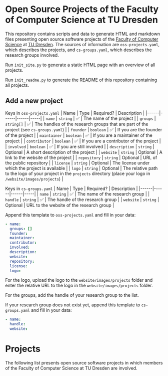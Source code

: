 # Open Source Projects of the Faculty of Computer Science at TU Dresden

This repository contains scripts and data to generate HTML and markdown files presenting open source software projects of the [Faculty of Computer Science](https://cs.tu-dresden.de) at [TU Dresden](https://www.tu-dresden.de). The sources of information are `oss-projects.yaml`, which describes the projects, and `cs-groups.yaml`, which describes the research groups involved.

Run `init_site.py` to generate a static HTML page with an overview of all projects.

Run `init_readme.py` to generate the README of this repository containing all projects.

## Add a new project

Keys in `oss-projects.yaml`
| Name | Type | Required? | Description |
|------|------|------|-----|
| `name` | `string` | ✅ | The name of the project |
| `groups` | `string[]` | ✅ | The handles of the research groups that are part of the project (see `cs-groups.yaml`) |
| `founder` | `boolean` | ✅ | If you are the founder of the project |
| `maintainer` | `boolean` | ✅ | If you are a maintainer of the project |
| `contributor` | `boolean` | ✅ | If you are a contributor of the project |
| `involved` | `boolean` | ✅ | If you are still involved |
| `description` | `string` | Optional | A short description of the project |
| `website` | `string` | Optional | A link to the website of the project |
| `repository` | `string` | Optional | URL of the public repository |
| `license` | `string` | Optional | The license under which the project is available |
| `logo` | `string` | Optional | The relative path to the logo of your project in the `projects` directory (place your logo in `/website/images/projects`) |

Keys in `cs-groups.yaml`
| Name | Type | Required? | Description |
|------|------|------|-----|
| `name` | `string` | ✅ | The name of the research group |
| `handle` | `string` | ✅ | The handle of the research group |
| `website` | `string` | Optional | URL to the website of the research group |

Append this template to `oss-projects.yaml` and fill in your data:
```yaml
- name:
  groups: []
  founder:
  maintainer:
  contributor:
  involved:
  description:
  website:
  repository:
  license:
  logo:
```

For the logo, upload the logo to the `website/images/projects` folder and enter the relative URL to the logo in the `website/images/projects` folder.

For the groups, add the handle of your research group to the list.

If your research group does not exist yet, append this template to `cs-groups.yaml` and fill in your data:
```yaml
- name: 
  handle: 
  website: 
```

# Projects

The following list presents open source software projects in which members of the Faculty of Computer Science at TU Dresden are involved.
